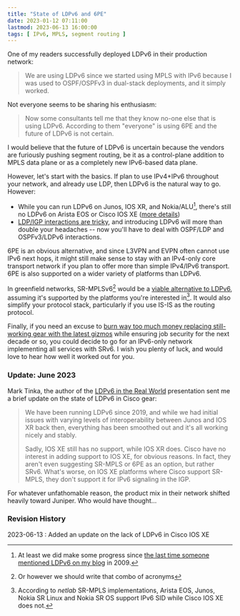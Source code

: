```yaml
---
title: "State of LDPv6 and 6PE"
date: 2023-01-12 07:11:00
lastmod: 2023-06-13 16:00:00
tags: [ IPv6, MPLS, segment routing ]
---
```

One of my readers successfully deployed LDPv6 in their production network:

> We are using LDPv6 since we started using MPLS with IPv6 because I was used to OSPF/OSPFv3 in dual-stack deployments, and it simply worked.

Not everyone seems to be sharing his enthusiasm:

> Now some consultants tell me that they know no-one else that is using LDPv6. According to them "everyone" is using 6PE and the future of LDPv6 is not certain.
<!--more-->
I would believe that the future of LDPv6 is uncertain because the vendors are furiously pushing segment routing, be it as a control-plane addition to MPLS data plane or as a completely new IPv6-based data plane.

However, let's start with the basics. If plan to use IPv4+IPv6 throughout your network, and already use LDP, then LDPv6 is the natural way to go. However:

* While you can run LDPv6 on Junos, IOS XR, and Nokia/ALU[^MP], there's still no LDPv6 on Arista EOS or Cisco IOS XE ([more details](https://2021.internetsummit.africa/images/ais20-slides/14-sept/9-ais20-ldpv6-realworld.pdf))
* [LDP/IGP interactions are tricky](https://blog.ipspace.net/2011/11/ldp-igp-synchronization-in-mpls.html), and introducing LDPv6 will more than double your headaches -- now you'll have to deal with OSPF/LDP and OSPFv3/LDPv6 interactions.

6PE is an obvious alternative, and since L3VPN and EVPN often cannot use IPv6 next hops, it might still make sense to stay with an IPv4-only core transport network if you plan to offer more than simple IPv4/IPv6 transport. 6PE is also supported on a wider variety of platforms than LDPv6.

In greenfield networks, SR-MPLSv6[^SRA] would be a [viable alternative to LDPv6](https://blog.ipspace.net/2021/05/segment-routing-mpls-bgp-free-core.html), assuming it's supported by the platforms you're interested in[^SRS]. It would also simplify your protocol stack, particularly if you use IS-IS as the routing protocol.

Finally, if you need an excuse to [burn way too much money replacing still-working gear with the latest gizmos](https://blog.ipspace.net/2022/09/greenfield-sr-mpls-srv6.html) while ensuring job security for the next decade or so, you could decide to go for an IPv6-only network implementing all services with SRv6. I wish you plenty of luck, and would love to hear how well it worked out for you. 

[^MP]: At least we did make some progress since [the last time someone mentioned LDPv6 on my blog](https://blog.ipspace.net/2009/11/who-needs-ipv6.html) in 2009.

[^SRA]: Or however we should write that combo of acronyms

[^SRS]: According to _netlab_ SR-MPLS implementations, Arista EOS, Junos, Nokia SR Linux and Nokia SR OS support IPv6 SID while Cisco IOS XE does not.

### Update: June 2023

Mark Tinka, the author of the [LDPv6 in the Real World](https://2021.internetsummit.africa/images/ais20-slides/14-sept/9-ais20-ldpv6-realworld.pdf) presentation sent me a brief update on the state of LDPv6 in Cisco gear:

> We have been running LDPv6 since 2019, and while we had initial issues with varying levels of interoperability between Junos and IOS XR back then, everything has been smoothed out and it's all working nicely and stably.
>
> Sadly, IOS XE still has no support, while IOS XR does. Cisco have no interest in adding support to IOS XE, for obvious reasons. In fact, they aren't even suggesting SR-MPLS or 6PE as an option, but rather SRv6. What's worse, on IOS XE platforms where Cisco support SR-MPLS, they don't support it for IPv6 signaling in the IGP.

For whatever unfathomable reason, the product mix in their network shifted heavily toward Juniper. Who would have thought...

### Revision History

2023-06-13
: Added an update on the lack of LDPv6 in Cisco IOS XE
